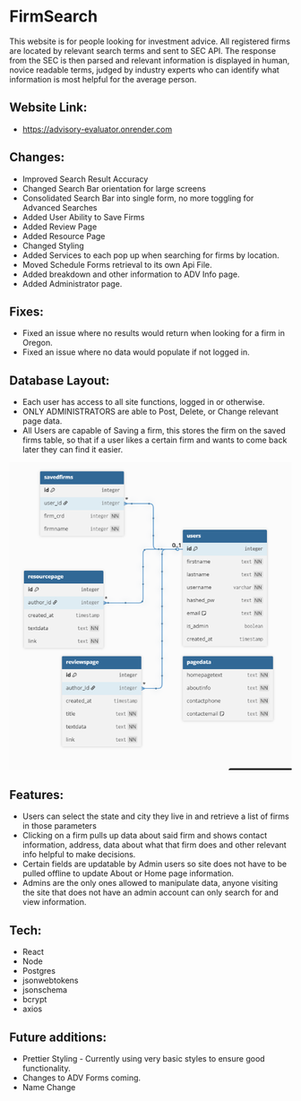 # FirmSearch

This website is for people looking for investment advice. All registered firms are located by relevant search terms and sent to SEC API. The response from the SEC is then parsed and relevant information is displayed in human, novice readable terms, judged by industry experts who can identify what information is most helpful for the average person.

## Website Link:

- https://advisory-evaluator.onrender.com

## Changes:

- Improved Search Result Accuracy
- Changed Search Bar orientation for large screens
- Consolidated Search Bar into single form, no more toggling for Advanced Searches
- Added User Ability to Save Firms
- Added Review Page
- Added Resource Page
- Changed Styling
- Added Services to each pop up when searching for firms by location.
- Moved Schedule Forms retrieval to its own Api File.
- Added breakdown and other information to ADV Info page.
- Added Administrator page.
## Fixes:

- Fixed an issue where no results would return when looking for a firm in Oregon.
- Fixed an issue where no data would populate if not logged in.

## Database Layout:

- Each user has access to all site functions, logged in or otherwise.
- ONLY ADMINISTRATORS are able to Post, Delete, or Change relevant page data.
- All Users are capable of Saving a firm, this stores the firm on the saved firms table, so that if a user likes a certain firm and wants to come back later they can find it easier.

![Database](Db.PNG)

## Features:

- Users can select the state and city they live in and retrieve a list of firms in those parameters
- Clicking on a firm pulls up data about said firm and shows contact information, address, data about what that firm does and other relevant info helpful to make decisions.
- Certain fields are updatable by Admin users so site does not have to be pulled offline to update About or Home page information.
- Admins are the only ones allowed to manipulate data, anyone visiting the site that does not have an admin account can only search for and view information.

## Tech:

- React
- Node
- Postgres
- jsonwebtokens
- jsonschema
- bcrypt
- axios

## Future additions:

- Prettier Styling - Currently using very basic styles to ensure good functionality.
- Changes to ADV Forms coming.
- Name Change
